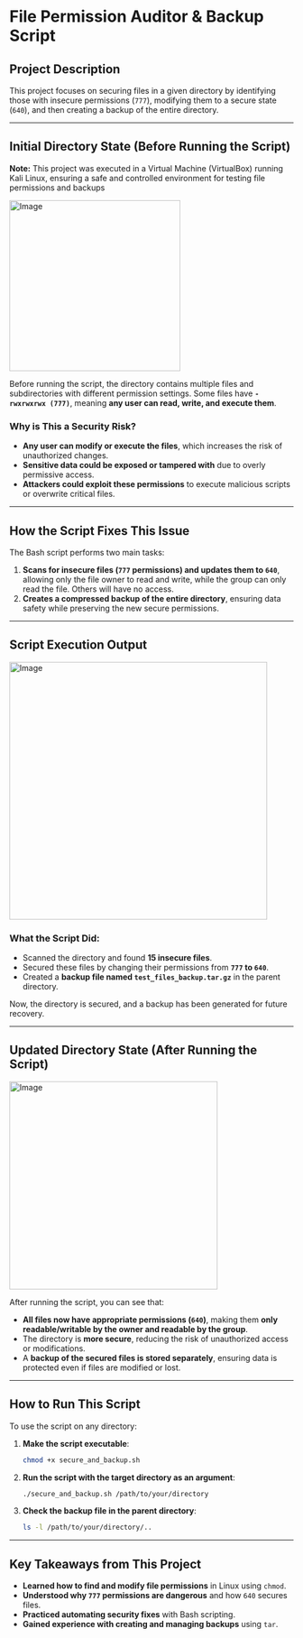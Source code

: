 # **File Permission Auditor & Backup Script**  

## **Project Description**  
This project focuses on securing files in a given directory by identifying those with insecure permissions (`777`), modifying them to a secure state (`640`), and then creating a backup of the entire directory.  

---

## **Initial Directory State (Before Running the Script)**  
**Note:** This project was executed in a Virtual Machine (VirtualBox) running Kali Linux, ensuring a safe and controlled environment for testing file permissions and backups

<img width="303" alt="Image" src="https://github.com/user-attachments/assets/f6dadc44-830f-471c-ad75-305cf94cd3b9" />

Before running the script, the directory contains multiple files and subdirectories with different permission settings. Some files have **`-rwxrwxrwx (777)`**, meaning **any user can read, write, and execute them**.  

### **Why is This a Security Risk?**  
- **Any user can modify or execute the files**, which increases the risk of unauthorized changes.  
- **Sensitive data could be exposed or tampered with** due to overly permissive access.  
- **Attackers could exploit these permissions** to execute malicious scripts or overwrite critical files.  

---

## **How the Script Fixes This Issue**  
The Bash script performs two main tasks:  
1. **Scans for insecure files (`777` permissions) and updates them to `640`**, allowing only the file owner to read and write, while the group can only read the file. Others will have no access.  
2. **Creates a compressed backup of the entire directory**, ensuring data safety while preserving the new secure permissions.  

---

## **Script Execution Output**  

<img width="457" alt="Image" src="https://github.com/user-attachments/assets/9423901d-d48a-48d5-9a4d-563bb2b77630" />

### **What the Script Did:**  
- Scanned the directory and found **15 insecure files**.  
- Secured these files by changing their permissions from **`777` to `640`**.  
- Created a **backup file named `test_files_backup.tar.gz`** in the parent directory.  

Now, the directory is secured, and a backup has been generated for future recovery.  

---

## **Updated Directory State (After Running the Script)**  

<img width="369" alt="Image" src="https://github.com/user-attachments/assets/f170e549-e028-4114-806a-dc011275ed0f" />

After running the script, you can see that:  
- **All files now have appropriate permissions (`640`)**, making them **only readable/writable by the owner and readable by the group**.  
- The directory is **more secure**, reducing the risk of unauthorized access or modifications.  
- A **backup of the secured files is stored separately**, ensuring data is protected even if files are modified or lost.  

---

## **How to Run This Script**  
To use the script on any directory:  

1. **Make the script executable**:  
   ```bash
   chmod +x secure_and_backup.sh
   ```  
2. **Run the script with the target directory as an argument**:  
   ```bash
   ./secure_and_backup.sh /path/to/your/directory
   ```  
3. **Check the backup file in the parent directory**:  
   ```bash
   ls -l /path/to/your/directory/..
   ```

---

## **Key Takeaways from This Project**  
- **Learned how to find and modify file permissions** in Linux using `chmod`.  
- **Understood why `777` permissions are dangerous** and how `640` secures files.  
- **Practiced automating security fixes** with Bash scripting.  
- **Gained experience with creating and managing backups** using `tar`.  


